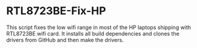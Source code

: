 # RTL8723BE-Fix-HP

This script fixes the low wifi range in most of the HP laptops shipping with RTL8723BE wifi card. It installs all build dependencies and clones the drivers from GitHub and then make the drivers.
